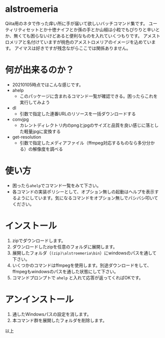 # alstroemeria
Qiita用のネタで作った痒い所に手が届いて欲しいバッチコマンド集です。
ユーティリティセットとか十徳ナイフとか孫の手とか山椒は小粒でもぴりりと辛いとか、無くても困らないけどあると便利なものを入れていくつもりです。
アメストロメリアと名付けていますが桃色のアメストロメリアのイメージを込めています。
アイマスは好きですが残念ながらここでは関係ありません。

# 何が出来るのか？
- 20210105時点ではこんな感じです。
- ahelp
    - このパッケージに含まれるコマンド一覧が確認できる。困ったらこれを実行してみよう
- dl
    - 引数で指定した連番URLのリソースを一括ダウンロードする
- convjpg
    - カレントディレクトリ内のpngとjpgのサイズと品質を良い感じに落とした軽量jpgに変換する
- get-resolution
    - 引数で指定したメディアファイル（ffmpeg対応するものなら多分分かる）の解像度を調べる

# 使い方
- 困ったら`ahelp`でコマンド一覧をみて下さい。
- 各コマンドの実装ポリシーとして、オプション無しの起動はヘルプを表示するようにしています。気になるコマンドをオプション無しでバシバシ叩いてください。

# インストール
1. zipでダウンロードします。
2. ダウンロードしたzipを任意のフォルダに展開します。
3. 展開したフォルダ（`(zip)\alstroemeria\bin`）にwindowsのパスを通して下さい。
4. いくつかのコマンドはffmpegを使用します。別途ダウンロードをして、ffmpegもwindowsのパスを通した状態にして下さい。
5. コマンドプロンプトで `ahelp` と入れて応答が返ってくればOKです。

# アンインストール
1. 通したWindowsパスの設定を消します。
2. 本コマンド群を展開したフォルダを削除します。

以上
